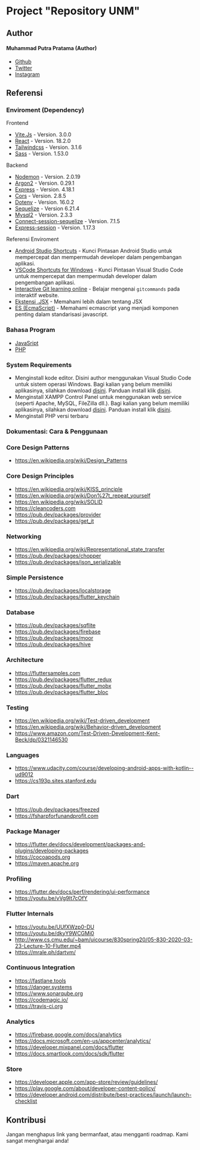 # Project "Repository UNM" <a href="https://github.com/renn18/repo-unm"></a>



## Author
#### Muhammad Putra Pratama (Author)
* [Github](https://github.com/renn18/)
* [Twitter](https://twitter.com/renn_tutorial)
* [Instagram](https://instagram.com/_iamrenn)


## Referensi

### Enviroment (Dependency)

Frontend
* [Vite.Js](https://vite.dev) - Version. 3.0.0
* [React](https://reactjs.org) - Version. 18.2.0
* [Tailwindcss](https://tailwindcss.com) - Version. 3.1.6
* [Sass](https://sass-lang.com) - Version. 1.53.0 

Backend
* [Nodemon]() - Version. 2.0.19
* [Argon2](https://argon2.online) - Version. 0.29.1
* [Express](https://expressjs.com) - Version. 4.18.1
* [Cors](htpps://github.com/expressjs/cors) - Version. 2.8.5
* [Dotenv](https://github.com/motdotla/dotenv) - Version. 16.0.2
* [Sequelize](https://sequekize.org) - Version 6.21.4
* [Mysql2](https://github.com/sidorares/node-mysql2) - Version. 2.3.3 
* [Connect-session-sequelize](https://github.com/mweibel/connect-session-sequelize) - Version. 7.1.5
* [Express-session](https://github.com/expressjs/session) - Version. 1.17.3

Referensi Enviroment
* [Android Studio Shortcuts](https://developer.android.com/studio/intro/keyboard-shortcuts) - Kunci Pintasan Android Studio untuk mempercepat dan mempermudah developer dalam pengembangan aplikasi.
* [VSCode Shortcuts for Windows](https://code.visualstudio.com/shortcuts/keyboard-shortcuts-windows.pdf) - Kunci Pintasan Visual Studio Code untuk mempercepat dan mempermudah developer dalam pengembangan aplikasi.
* [Interactive Git learning online](https://learngitbranching.js.org) - Belajar mengenai `gitcommands` pada interaktif website.
* [Ekstensi .JSX](https://reactjs.org/docs/jsx-in-depth.html) - Memahami lebih dalam tentang JSX
* [ES (EcmaScript)](https://www.ecma-international.org/publications-and-standards/standards/ecma-262/) - Memahami ecmascript yang menjadi komponen penting dalam standarisasi javascript.



### Bahasa Program
* [JavaSript](https://www.javascript.com/learn)
* [PHP](https://www.php.net/docs.php)

### System Requirements
* Menginstall kode editor. Disini author menggunakan Visual Studio Code untuk sistem operasi Windows. Bagi kalian yang belum memiliki aplikasinya, silahkan download [disini](https://code.visualstudio.com/download). Panduan install klik [disini](https://www.rsetiawan.com/2022/08/cara-install-visual-studio-code.html).
* Menginstall XAMPP Control Panel untuk menggunakan web service (seperti Apache, MySQL, FileZilla dll.). Bagi kalian yang belum memiliki aplikasinya, silahkan download [disini](https://www.apachefriends.org/download.html). Panduan install klik [disini](https://webhostmu.com/cara-install-xampp/).
* Menginstall PHP versi terbaru

### Dokumentasi: Cara & Penggunaan


### Core Design Patterns
* https://en.wikipedia.org/wiki/Design_Patterns

### Core Design Principles
* https://en.wikipedia.org/wiki/KISS_principle
* https://en.wikipedia.org/wiki/Don%27t_repeat_yourself
* https://en.wikipedia.org/wiki/SOLID
* https://cleancoders.com
* https://pub.dev/packages/provider
* https://pub.dev/packages/get_it

### Networking
* https://en.wikipedia.org/wiki/Representational_state_transfer
* https://pub.dev/packages/chopper
* https://pub.dev/packages/json_serializable

### Simple Persistence
* https://pub.dev/packages/localstorage
* https://pub.dev/packages/flutter_keychain

### Database
* https://pub.dev/packages/sqflite
* https://pub.dev/packages/firebase
* https://pub.dev/packages/moor
* https://pub.dev/packages/hive

### Architecture
* https://fluttersamples.com
* https://pub.dev/packages/flutter_redux
* https://pub.dev/packages/flutter_mobx
* https://pub.dev/packages/flutter_bloc

### Testing
* https://en.wikipedia.org/wiki/Test-driven_development
* https://en.wikipedia.org/wiki/Behavior-driven_development
* https://www.amazon.com/Test-Driven-Development-Kent-Beck/dp/0321146530

### Languages
* https://www.udacity.com/course/developing-android-apps-with-kotlin--ud9012
* https://cs193p.sites.stanford.edu

### Dart
* https://pub.dev/packages/freezed
* https://fsharpforfunandprofit.com

### Package Manager
* https://flutter.dev/docs/development/packages-and-plugins/developing-packages
* https://cocoapods.org
* https://maven.apache.org

### Profiling
* https://flutter.dev/docs/perf/rendering/ui-performance
* https://youtu.be/vVg9It7cOfY

### Flutter Internals
* https://youtu.be/UUfXWzp0-DU
* https://youtu.be/dkyY9WCGMi0
* http://www.cs.cmu.edu/~bam/uicourse/830spring20/05-830-2020-03-23-Lecture-10-Flutter.mp4
* https://mrale.ph/dartvm/

### Continuous Integration
* https://fastlane.tools
* https://danger.systems
* https://www.sonarqube.org
* https://codemagic.io/
* https://travis-ci.org

### Analytics
* https://firebase.google.com/docs/analytics
* https://docs.microsoft.com/en-us/appcenter/analytics/
* https://developer.mixpanel.com/docs/flutter
* https://docs.smartlook.com/docs/sdk/flutter

### Store
* https://developer.apple.com/app-store/review/guidelines/
* https://play.google.com/about/developer-content-policy/
* https://developer.android.com/distribute/best-practices/launch/launch-checklist

## Kontribusi
Jangan menghapus link yang bermanfaat, atau mengganti roadmap. Kami sangat menghargai anda!
